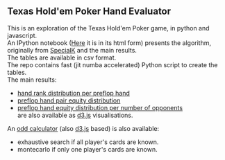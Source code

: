 ## Texas Hold'em Poker Hand Evaluator ##

This is an exploration of the Texas Hold'em Poker game, in python and javascript.  
An IPython notebook ([Here](http://oscar6echo.github.io/Poker2/viz/nbviewer/Poker.html) it is in its html form) presents the algorithm, originally from [SpecialK](http://specialk-coding.blogspot.fr/2010/04/texas-holdem-7-card-evaluator_23.html) and the main results.  
The tables are available in csv format.  
The repo contains fast (jit numba accelerated) Python script to create the tables.  
The main results:
+ [hand rank distribution per preflop hand](http://oscar6echo.github.io/Poker2/viz/one_preflop_hand/index.html)
+ [preflop hand pair equity distribution](http://oscar6echo.github.io/Poker2/viz/two_preflop_hand/index.html)
+ [preflop hand equity distribution per number of opponents](http://oscar6echo.github.io/Poker2/viz/one_preflop_hand_montecarlo/index.html)  
are also available as [d3.js](http://d3js.org) visualisations.

An [odd calculator](http://oscar6echo.github.io/Poker2/viz/game/index.html) (also [d3.js](http://d3js.org) based) is also available:
+ exhaustive search if all player's cards are known.
+ montecarlo if only one player's cards are known.

